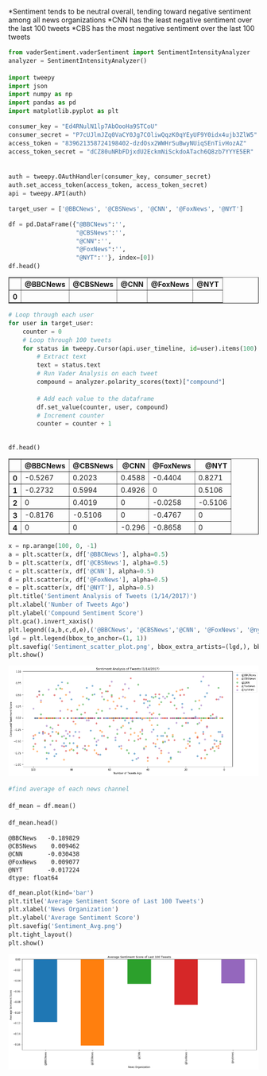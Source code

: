 
*Sentiment tends to be neutral overall, tending toward negative sentiment among all news organizations
*CNN has the least negative sentiment over the last 100 tweets
*CBS has the most negative sentiment over the last 100 tweets


```python
from vaderSentiment.vaderSentiment import SentimentIntensityAnalyzer
analyzer = SentimentIntensityAnalyzer()

import tweepy
import json
import numpy as np
import pandas as pd
import matplotlib.pyplot as plt

```


```python
consumer_key = "Ed4RNulN1lp7AbOooHa9STCoU"
consumer_secret = "P7cUJlmJZq0VaCY0Jg7COliwQqzK0qYEyUF9Y0idx4ujb3ZlW5"
access_token = "839621358724198402-dzdOsx2WWHrSuBwyNUiqSEnTivHozAZ"
access_token_secret = "dCZ80uNRbFDjxdU2EckmNiSckdoATach6Q8zb7YYYE5ER"


auth = tweepy.OAuthHandler(consumer_key, consumer_secret)
auth.set_access_token(access_token, access_token_secret)
api = tweepy.API(auth)
```


```python
target_user = ['@BBCNews', '@CBSNews', '@CNN', '@FoxNews', '@NYT']
```


```python
df = pd.DataFrame({"@BBCNews":'',
                   "@CBSNews":'',
                   "@CNN":'',
                   "@FoxNews":'',
                   "@NYT":''}, index=[0])
df.head()
```




<div>
<style>
    .dataframe thead tr:only-child th {
        text-align: right;
    }

    .dataframe thead th {
        text-align: left;
    }

    .dataframe tbody tr th {
        vertical-align: top;
    }
</style>
<table border="1" class="dataframe">
  <thead>
    <tr style="text-align: right;">
      <th></th>
      <th>@BBCNews</th>
      <th>@CBSNews</th>
      <th>@CNN</th>
      <th>@FoxNews</th>
      <th>@NYT</th>
    </tr>
  </thead>
  <tbody>
    <tr>
      <th>0</th>
      <td></td>
      <td></td>
      <td></td>
      <td></td>
      <td></td>
    </tr>
  </tbody>
</table>
</div>




```python
# Loop through each user
for user in target_user:
    counter = 0
    # Loop through 100 tweets
    for status in tweepy.Cursor(api.user_timeline, id=user).items(100):
        # Extract text
        text = status.text
        # Run Vader Analysis on each tweet
        compound = analyzer.polarity_scores(text)["compound"]
        
        # Add each value to the dataframe
        df.set_value(counter, user, compound)
        # Increment counter
        counter = counter + 1
```


```python

df.head()
```




<div>
<style>
    .dataframe thead tr:only-child th {
        text-align: right;
    }

    .dataframe thead th {
        text-align: left;
    }

    .dataframe tbody tr th {
        vertical-align: top;
    }
</style>
<table border="1" class="dataframe">
  <thead>
    <tr style="text-align: right;">
      <th></th>
      <th>@BBCNews</th>
      <th>@CBSNews</th>
      <th>@CNN</th>
      <th>@FoxNews</th>
      <th>@NYT</th>
    </tr>
  </thead>
  <tbody>
    <tr>
      <th>0</th>
      <td>-0.5267</td>
      <td>0.2023</td>
      <td>0.4588</td>
      <td>-0.4404</td>
      <td>0.8271</td>
    </tr>
    <tr>
      <th>1</th>
      <td>-0.2732</td>
      <td>0.5994</td>
      <td>0.4926</td>
      <td>0</td>
      <td>0.5106</td>
    </tr>
    <tr>
      <th>2</th>
      <td>0</td>
      <td>0.4019</td>
      <td>0</td>
      <td>-0.0258</td>
      <td>-0.5106</td>
    </tr>
    <tr>
      <th>3</th>
      <td>-0.8176</td>
      <td>-0.5106</td>
      <td>0</td>
      <td>-0.4767</td>
      <td>0</td>
    </tr>
    <tr>
      <th>4</th>
      <td>0</td>
      <td>0</td>
      <td>-0.296</td>
      <td>-0.8658</td>
      <td>0</td>
    </tr>
  </tbody>
</table>
</div>




```python
x = np.arange(100, 0, -1)
a = plt.scatter(x, df['@BBCNews'], alpha=0.5)
b = plt.scatter(x, df['@CBSNews'], alpha=0.5)
c = plt.scatter(x, df['@CNN'], alpha=0.5)
d = plt.scatter(x, df['@FoxNews'], alpha=0.5)
e = plt.scatter(x, df['@NYT'], alpha=0.5)
plt.title('Sentiment Analysis of Tweets (1/14/2017)')
plt.xlabel('Number of Tweets Ago')
plt.ylabel('Compound Sentiment Score')
plt.gca().invert_xaxis()
plt.legend((a,b,c,d,e),('@BBCNews', '@CBSNews','@CNN', '@FoxNews', '@nytimes'),numpoints=1, loc='upper right', ncol=1, fontsize=8)
lgd = plt.legend(bbox_to_anchor=(1, 1))
plt.savefig('Sentiment_scatter_plot.png', bbox_extra_artists=(lgd,), bbox_inches='tight')
plt.show()
```


![png](output_14_0.png)



```python
#find average of each news channel

df_mean = df.mean()

df_mean.head()
```




    @BBCNews   -0.189829
    @CBSNews    0.009462
    @CNN       -0.030438
    @FoxNews    0.009077
    @NYT       -0.017224
    dtype: float64




```python
df_mean.plot(kind='bar')
plt.title('Average Sentiment Score of Last 100 Tweets')
plt.xlabel('News Organization')
plt.ylabel('Average Sentiment Score')
plt.savefig('Sentiment_Avg.png')
plt.tight_layout()
plt.show()
```


![png](output_17_0.png)


